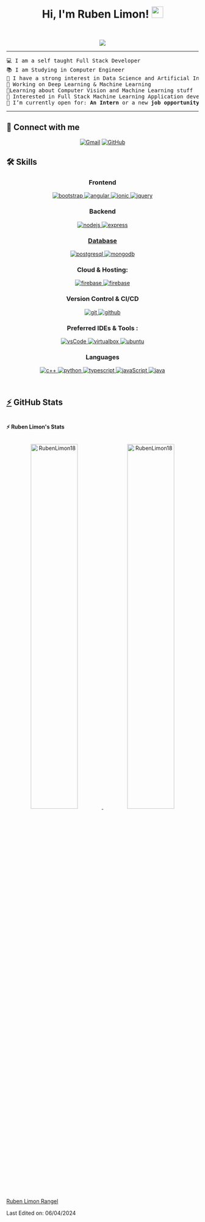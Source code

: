 <h1 align="center">
Hi, I'm Ruben Limon!
	<a href="https://github.com/Bouaskaoun" target="_self">
		<img src="https://media.giphy.com/media/hvRJCLFzcasrR4ia7z/giphy.gif" width="30">
	</a>
</h1>
<!-- <p align="center">
	<a href="https://github.com/RubenLimon18">
		<img src="https://komarev.com/ghpvc/?username=RubenLimon18&label=Profile%20views&color=0e75b6&style=flat" alt="RubenLimon18" />
	</a>
	<a href="https://github.com/RubenLimon18">
		<img src="https://img.shields.io/github/followers/RubenLimon18?label=Followers" alt="RubenLimon18" />
	</a>
</p> -->
<br/>
<p align="center">
	<a href="https://github.com/RubenLimon18">
		<img src="https://readme-typing-svg.herokuapp.com?lines=Computer+Engineer+Student;Full+Stack+Web+Developer&center=true&width=380&height=45">
	</a>
</p>

<hr>

<pre>
💻 I am a self taught Full Stack Developer
📚 I am Studying in Computer Engineer
📝 I have a strong interest in Data Science and Artificial Intelligence
🔭 Working on Deep Learning & Machine Learning
🌱Learning about Computer Vision and Machine Learning stuff
🚩 Interested in Full Stack Machine Learning Application development
🤔 I’m currently open for: <b>An Intern</b> or a new <b>job opportunity</b><!-- , this is <a href="https://drive.google.com/file/d/1OL-pYjC8jb3u3bbqLswQooZkah4ExeZf/view?usp=sharing" target="_blank">MY RESUME.</a> -->
</pre>
<hr>

## 🤝 Connect with me
<p align="center">
	<a href="mailto:ruben.limonrangel@gmail.com"><img img src="https://img.shields.io/badge/gmail-%23EA4335.svg?style=plastic&logo=gmail&logoColor=white" alt="Gmail"/></a>
	<!-- <a href="https://www.linkedin.com/in/bouaskaoun/"><img src="https://img.shields.io/badge/linkedin-%230A66C2.svg?style=plastic&logo=linkedin&logoColor=white" alt="LinkedIn"/></a> -->
	<a href="https://github.com/RubenLimon18"><img src="https://img.shields.io/badge/github-%23181717.svg?style=plastic&logo=github&logoColor=white" alt="GitHub"/></a>
	<!-- <a href="https://www.kaggle.com/bouaskaounmohammed"><img src="https://img.shields.io/badge/kaggle-%230A66C2.svg?style=plastic&logo=kaggle&logoColor=white" alt="Kaggle"/></a> -->
</p>

## 🛠️ Skills

<h3 align="center">Frontend</h3>
<p align="center">
      <a href="https://getbootstrap.com" target="_blank">
    <img src="https://img.shields.io/badge/bootstrap-7952B3.svg?style=for-the-badge&logo=bootstrap&logoColor=white"
      alt="bootstrap"/>
  </a>
  <a href="https://angular.io" target="_blank">
    <img src="https://img.shields.io/badge/angular-%23DD0031.svg?style=for-the-badge&logo=angular&logoColor=white"
      alt="angular"/>
  </a>
  <a href="https://ionicframework.com/" target="_blank"> 
    <img src="https://img.shields.io/badge/Ionic-%233880FF.svg?style=for-the-badge&logo=Ionic&logoColor=white"
      alt="ionic"/> 
  </a>
  <a href="https://jquery.com/" target="_blank">
    <img src="https://img.shields.io/badge/jquery-0769AD.svg?style=for-the-badge&logo=jquery&logoColor=white" alt="jquery"/> 
  </a>
  
</p>

<h3 align="center">Backend</h3>
<p align="center">
  <a href="https://nodejs.org" target="_blank"> 
    <img src="https://img.shields.io/badge/node.js-339933.svg?style=for-the-badge&logo=nodedotjs&logoColor=white"
      alt="nodejs"/> 
  </a>
  <a href="https://expressjs.com" target="_blank">
    <img src="https://img.shields.io/badge/express-000000.svg?style=for-the-badge&logo=express&logoColor=white"
      alt="express" /> 
</p>

<h3 align="center">Database</h3>
<p align="center">
  <a href="https://www.postgresql.org" target="_blank"> 
    <img src="https://img.shields.io/badge/postgreSQL-4169E1.svg?style=for-the-badge&logo=postgresql&logoColor=white"
      alt="postgresql"/> 
  </a>
  <a href="https://www.mongodb.com/" target="_blank"> 
    <img src="https://img.shields.io/badge/mongodb-47A248.svg?style=for-the-badge&logo=mongodb&logoColor=white"
      alt="mongodb"/> 
  </a> 
</p>

<h3 align="center">Cloud & Hosting:</h3>
<p align="center">
  <a href="https://firebase.google.com/" target="_blank">
    <img src="https://img.shields.io/badge/firebase-FFCA28.svg?style=for-the-badge&logo=firebase&logoColor=black" alt="firebase"/>
  </a>
  <a href="https://netlify.com/" target="_blank">
    <img src="https://img.shields.io/badge/netlify-00C7B7.svg?style=for-the-badge&logo=netlify&logoColor=black" alt="firebase"/>
  </a>
</p>

<h3 align="center">Version Control & CI/CD</h3>
<p align="center">
  <a href="https://git-scm.com/" target="_blank">
    <img src="https://img.shields.io/badge/git-F05032.svg?style=for-the-badge&logo=git&logoColor=white"
      alt="git"/>
  </a>
  <a href="https://github.com/ELanza-48" target="_blank">
    <img src="https://img.shields.io/badge/github-181717.svg?style=for-the-badge&logo=github&logoColor=white" alt="github" />
  </a>
</p>

<h3 align="center">Preferred IDEs  & Tools :</h3>
<p align="center"> 
  <a href="https://code.visualstudio.com/" target="_blank">
    <img src="https://img.shields.io/badge/vscode-007ACC.svg?style=for-the-badge&logo=visualstudiocode&logoColor=white" alt="vsCode"/> 
  </a>
  <a href="https://www.virtualbox.org/" target="_blank">
    <img src="https://img.shields.io/badge/virtualbox-183A61.svg?style=for-the-badge&logo=virtualbox&logoColor=white"
      alt="virtualbox"/>
  </a>
  <a href="https://ubuntu.com/" target="_blank"> 
    <img src="https://img.shields.io/badge/ubuntu-E95420.svg?style=for-the-badge&logo=ubuntu&logoColor=white" alt="ubuntu"/>
  </a>
</p>


<h3 align="center">Languages</h3>
<p align="center"> 
  <a href="https://cplusplus.com/" target="_blank">
    <img src="https://img.shields.io/badge/c++-%2300599C.svg?style=for-the-badge&logo=c%2B%2B&logoColor=white" alt="c++"/> 
  </a>
  <a href="https://www.python.org/" target="_blank"> 
    <img src="https://img.shields.io/badge/python-3670A0?style=for-the-badge&logo=python&logoColor=ffdd54" alt="python"/>
  </a>
  <a href="https://www.typescriptlang.org/" target="_blank"> 
    <img src="https://img.shields.io/badge/typescript-%23007ACC.svg?style=for-the-badge&logo=typescript&logoColor=white" alt="typescript"/>
  </a>
  <a href="https://developer.mozilla.org/es/docs/Web/JavaScript" target="_blank"> 
    <img src="https://img.shields.io/badge/javascript-%23323330.svg?style=for-the-badge&logo=javascript&logoColor=%23F7DF1E" alt="javaScript"/>
  </a>
  <a href="https://www.java.com/es/" target="_blank"> 
    <img src="https://img.shields.io/badge/java-%23ED8B00.svg?style=for-the-badge&logo=openjdk&logoColor=white" alt="java"/>
  </a>

</p>




</br>


<!--### 👨🏽‍💻 Workspace
<p>
    <a href="https://github.com/Bouaskaoun"><img alt="Macbook Air M1" src="https://img.shields.io/badge/Apple-MacBook_Air_2020-999999?style=for-the-badge&logo=apple&logoColor=white"></a>
    <a href="https://github.com/Bouaskaoun"><img alt="Spotify" src="https://img.shields.io/badge/Spotify-1ED760?&style=for-the-badge&logo=spotify&logoColor=white"></a>
</p>  -->



## <a href="https://github.com/RubenLimon18">⚡</a> GitHub Stats

<br/>
<summary><b>⚡ Ruben Limon's Stats</b></summary>
<br/>
<p align="center">
	<a href="https://github.com/RubenLimon18">
	<img width="49.5%" src="https://github-readme-stats.vercel.app/api?username=RubenLimon18&show_icons=true" alt="RubenLimon18">
	<img width="49.5%" src="https://github-readme-streak-stats.herokuapp.com/?user=RubenLimon18" alt="RubenLimon18">
	</a>
	<br/>
</p>
<br/>
<!--
<summary><b>⚡ Activity graph</b></summary>
<br/>
<p align="center">
	<a href="https://github.com/RubenLimon18">
		<img src="https://activity-graph.herokuapp.com/graph?username=RubenLimon18&bg_color=ffffff&color=000000&line=000000&point=000000&area=true&hide_border=true" alt="RubenLimon18">
	</a>
</p>
<br/>
-->


[Ruben Limon Rangel](https://github.com/RubenLimon18)

Last Edited on: 06/04/2024
